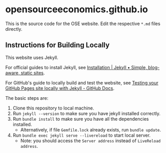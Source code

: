 # opensourceeconomics.github.io

This is the source code for the OSE website. Edit the respective `*.md` files directly.

## Instructions for Building Locally

This website uses Jekyll.

For official guides to install Jekyll, see [Installation | Jekyll • Simple, blog-aware, static sites](https://jekyllrb.com/docs/installation/).

For GitHub's guide to locally build and test the website, see [Testing your GitHub Pages site locally with Jekyll - GitHub Docs](https://docs.github.com/en/github/working-with-github-pages/testing-your-github-pages-site-locally-with-jekyll).

The basic steps are:

1. Clone this repository to local machine.
1. Run `jekyll --version` to make sure you have jekyll installed correctly.
1. Run `bundle install` to make sure you have all the dependencies installed.
    - Alternatively, if file `Gemfile.lock` already exists, run `bundle update`.
1. Run `bundle exec jekyll serve --livereload` to start local server.
    - Note: you should access the `Server address` instead of `LiveReload address`. 
